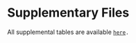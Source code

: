 # Supplementary Files

All supplemental tables are available [`here`](https://drive.google.com/open?id=1LweUTN9Fe7n4mbLCCeid3wPq7ySGtj7T)`.`



 

